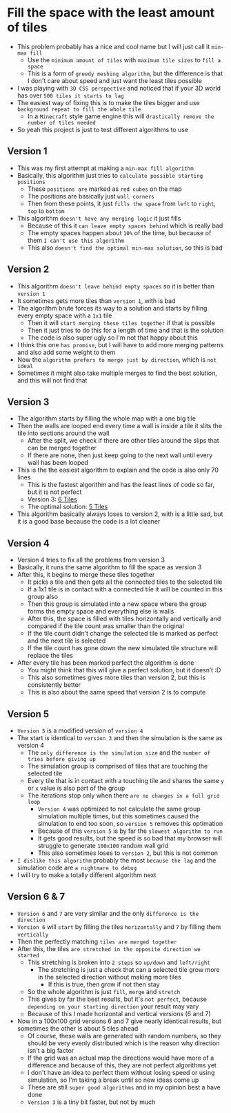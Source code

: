 # Fill the space with the least amount of tiles

- This problem probably has a nice and cool name but I will just call it `min-max fill`
	- Use the `minimum amount of tiles` with `maximum tile sizes` to `fill a space`
	- This is a form of `greedy meshing algorithm`, but the difference is that I don't care about speed and just want the least tiles possible
- I was playing with `3D CSS perspective` and noticed that if your 3D world has over `500 tiles it starts to lag`
- The easiest way of fixing this is to make the tiles bigger and use `background repeat to fill the whole tile`
	- In a `Minecraft` style game engine this will `drastically remove the number of tiles needed`
- So yeah this project is just to test different algorithms to use

## Version 1

- This was my first attempt at making a `min-max fill algorithm`
- Basically, this algorithm just tries to `calculate possible starting positions`
	- These `positions are` marked as `red cubes` on the map
	- The positions are basically just `wall corners`
	- Then from these points, it just `fills the space` from `left` to `right`, `top` to `bottom`
- This algorithm `doesn't have any merging logic` it just fills
	- Because of this it `can leave empty spaces behind` which is really bad
	- The empty spaces happen about `10%` of the time, but because of them `I can't use this algorithm`
	- This also `doesn't find the optimal min-max solution`, so this is bad

## Version 2

- This algorithm `doesn't leave behind empty spaces` so it is better than `version 1`
- It sometimes gets more tiles than `version 1`, with is bad
- The algorithm brute forces its way to a solution and starts by filling every empty space with a `1x1` tile
	- Then it will `start merging these tiles together` if that is possible
	- Then it just tries to do this for a length of time and that is the solution
	- The code is also super ugly so I'm not that happy about this
- I think this one `has promise`, but I will have to add more merging patterns and also add some weight to them
- Now the `algorithm prefers to merge just by direction`, which is `not ideal`
- Sometimes it might also take multiple merges to find the best solution, and this will not find that

## Version 3

- The algorithm starts by filling the whole map with a one big tile
- Then the walls are looped end every time a wall is inside a tile it slits the tile into sections around the wall
	- After the split, we check if there are other tiles around the slips that can be merged together
	- If there are none, then just keep going to the next wall until every wall has been looped
- This is the the easiest algorithm to explain and the code is also only 70 lines
	- This is the fastest algorithm and has the least lines of code so far, but it is not perfect
	- Version 3: [6 Tiles](https://i.imgur.com/zrIjOWu.png)
	- The optimal solution: [5 Tiles](https://i.imgur.com/0jmpZeV.png)
- This algorithm basically always loses to version 2, with is a little sad, but it is a good base because the code is a lot cleaner

## Version 4

- Version 4 tries to fix all the problems from version 3
- Basically, it runs the same algorithm to fill the space as version 3
- After this, it begins to merge these tiles together
	- It picks a tile and then gets all the connected tiles to the selected tile
	- If a 1x1 tile is in contact with a connected tile it will be counted in this group also
	- Then this group is simulated into a new space where the group forms the empty space and everything else is walls
	- After this, the space is filled with tiles horizontally and vertically and compared if the tile count was smaller than the original
	- If the tile count didn't change the selected tile is marked as perfect and the next tile is selected
	- If the tile count has gone down the new simulated tile structure will replace the tiles
- After every tile has been marked perfect the algorithm is done
	- You might think that this will give a perfect solution, but it doesn’t :D
	- This also sometimes gives more tiles than version 2, but this is consistently better
	- This is also about the same speed that version 2 is to compute

## Version 5

- `Version 5` is a modified version of `version 4`
- The start is identical to `version 3` and then the simulation is the same as version 4
	- The `only difference is the simulation size` and the `number of tries before giving up`
	- The simulation group is comprised of tiles that are touching the selected tile
	- Every tile that is in contact with a touching tile and shares the same `y` or `x` value is also part of the group
	- The iterations stop only when there `are no changes in a full grid loop`
		- `Version 4` was optimized to not calculate the same group simulation multiple times, but this sometimes caused the simulation to end too soon, so `version 5` removes this optimation
		- Because of this `version 5` is by far the `slowest algorithm to run`
		- It gets good results, but the speed is so bad that my browser will struggle to generate `100x100` random wall grid
		- This also sometimes loses to `version 2`, but this is not common
- `I dislike this algorithm` probably the most `because the lag` and the simulation code are `a nightmare to debug`
- I will try to make a totally different algorithm next

## Version 6 & 7

- `Version 6` and `7` are very similar and the only `difference is the direction`
- `Version 6` will `start` by filling the tiles `horizontally` and `7` by filling them `vertically`
- Then the perfectly matching `tiles are merged together`
- After this, the tiles `are stretched in the opposite direction we started`
	- This stretching is broken into `2 steps` so `up/down` and `left/right`
		- The stretching is just a check that can a selected tile grow more in the selected direction without making more tiles
			- If this is true, then grow if not then stay
	- So the whole algorithm is just `fill`, `merge` and `stretch`
	- This gives by far the best results, but it's `not perfect`, because `depending on your starting direction` your result may vary
	- Because of this I made horizontal and vertical versions (6 and 7)
- Now in a 100x100 grid versions 6 and 7 give nearly identical results, but sometimes the other is about 5 tiles ahead
	- Of course, these walls are generated with random numbers, so they should be very evenly distributed which is the reason why direction isn't a big factor
	- If the grid was an actual map the directions would have more of a difference and because of this, they are not perfect algorithms yet
	- I don't have an idea to perfect them without losing speed or using simulation, so I'm taking a break until so new ideas come up
	- These are still `super good algorithms` and in my opinion best a have done
	- `Version 3` is a tiny bit faster, but not by much